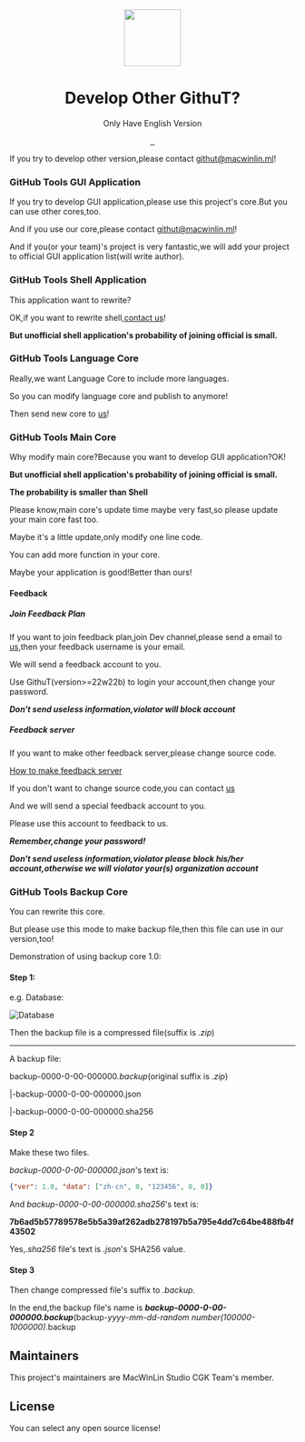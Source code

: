 <div align="center">
  <img src="https://s1.imagehub.cc/images/2022/04/09/favicon.png" width="100px" height="100px">
  <h1 align="center">Develop Other GithuT?</h1>
  
  Only Have English Version
  
  <a href="https://github.com/macwinlin-studio/GithuT/blob/1.0.0/LICENSE">
    <img src="https://img.shields.io/badge/license-Apache--2.0-blue" alt="">
  </a>
  <a href="https://www.microsoft.com/en-us/windows">
    <img src="https://img.shields.io/badge/platform-windows-orange" alt="">
  </a>
  <a href="https://www.python.org">
    <img src="https://img.shields.io/badge/python-v3.9-orange" alt="">
  </a>
</div>

If you try to develop other version,please contact [githut@macwinlin.ml](mailto:githut@macwinlin.ml)!

### GitHub Tools GUI Application

If you try to develop GUI application,please use this project's core.But you can use other cores,too.

And if you use our core,please contact [githut@macwinlin.ml](mailto:githut@macwinlin.ml)!

And if you(or your team)'s project is very fantastic,we will add your project to official GUI application list(will write author).

### GitHub Tools Shell Application

This application want to rewrite?

OK,if you want to rewrite shell,[contact us](mailto:githut@macwinlin.ml)!

**But unofficial shell application's probability of joining official is small.**

### GitHub Tools Language Core

Really,we want Language Core to include more languages.

So you can modify language core and publish to anymore!

Then send new core to [us](mailto:githut@macwinlin.ml)!

### GitHub Tools Main Core

Why modify main core?Because you want to develop GUI application?OK!

**But unofficial shell application's probability of joining official is small.**

**The probability is smaller than Shell**

Please know,main core's update time maybe very fast,so please update your main core fast too.

Maybe it's a little update,only modify one line code.

You can add more function in your core.

Maybe your application is good!Better than ours!

#### Feedback

##### Join Feedback Plan

If you want to join feedback plan,join Dev channel,please send a email to [us](mailto:githut@macwinlin.ml),then your feedback username is your email.

We will send a feedback account to you.

Use GithuT(version>=22w22b) to login your account,then change your password.

**_Don't send useless information,violator will block account_**

##### Feedback server

If you want to make other feedback server,please change source code.

[How to make feedback server](https://githut.macwinlin.ml/feedback/)

If you don't want to change source code,you can contact [us](mailto:githut@macwinlin.ml)

And we will send a special feedback account to you.

Please use this account to feedback to us.

**_Remember,change your password!_**

**_Don't send useless information,violator please block his/her account,otherwise we will violator your(s) organization account_**

### GitHub Tools Backup Core

You can rewrite this core.

But please use this mode to make backup file,then this file can use in our version,too!

Demonstration of using backup core 1.0:

#### Step 1:

e.g. Database:

![Database](https://s1.imagehub.cc/images/2022/05/01/Snipaste_2022-05-01_15-14-23.jpg)

Then the backup file is a compressed file(suffix is *.zip*)

--------

A backup file:

backup-0000-0-00-000000<i>.backup</i>(original suffix is *.zip*)

|-backup-0000-0-00-000000.json

|-backup-0000-0-00-000000.sha256

#### Step 2

Make these two files.

*backup-0000-0-00-000000.json*'s text is:

```json
{"ver": 1.0, "data": ["zh-cn", 0, "123456", 0, 0]}
```

And *backup-0000-0-00-000000.sha256*'s text is:

**7b6ad5b57789578e5b5a39af262adb278197b5a795e4dd7c64be488fb4f43502**

Yes,*.sha256* file's text is *.json*'s SHA256 value.

#### Step 3

Then change compressed file's suffix to *.backup*.

In the end,the backup file's name is **_backup-0000-0-00-000000.backup_**(backup-*yyyy*-*mm*-*dd*-*random number(100000-1000000)*.backup

## Maintainers

This project's maintainers are MacWinLin Studio CGK Team's member.

## License

You can select any open source license!
